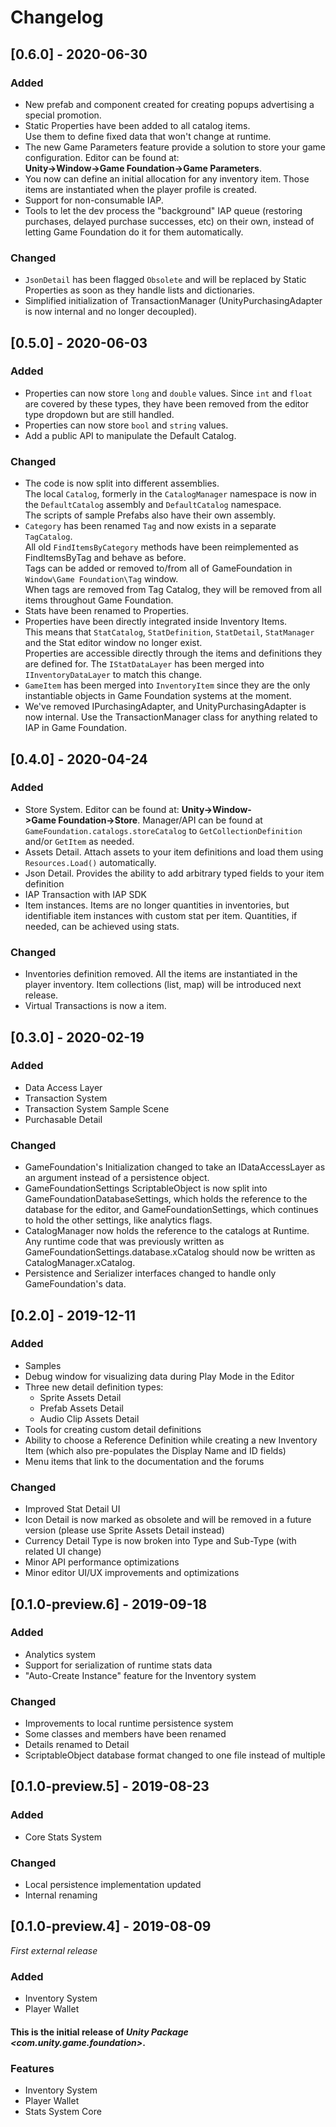 # Changelog

## [0.6.0] - 2020-06-30

### Added
* New prefab and component created for creating popups advertising a special promotion.
* Static Properties have been added to all catalog items.\
  Use them to define fixed data that won't change at runtime.
* The new Game Parameters feature provide a solution to store your game configuration.
  Editor can be found at: __Unity→Window→Game Foundation→Game Parameters__.
* You now can define an initial allocation for any inventory item.
  Those items are instantiated when the player profile is created.
* Support for non-consumable IAP.
* Tools to let the dev process the "background" IAP queue (restoring purchases, delayed purchase successes, etc) on their own, instead of letting Game Foundation do it for them automatically.

### Changed

* `JsonDetail` has been flagged `Obsolete` and will be replaced by Static Properties as soon as they handle lists and dictionaries.
* Simplified initialization of TransactionManager (UnityPurchasingAdapter is now internal and no longer decoupled).

## [0.5.0] - 2020-06-03

### Added

* Properties can now store `long` and `double` values.
  Since `int` and `float` are covered by these types, they have been removed from the editor type dropdown but are still handled.
* Properties can now store `bool` and `string` values.
* Add a public API to manipulate the Default Catalog.

### Changed

* The code is now split into different assemblies.\
  The local `Catalog`, formerly in the `CatalogManager` namespace is now in the `DefaultCatalog` assembly and `DefaultCatalog` namespace.\
  The scripts of sample Prefabs also have their own assembly.
* `Category` has been renamed `Tag` and now exists in a separate `TagCatalog`.\
  All old `FindItemsByCategory` methods have been reimplemented as FindItemsByTag and behave as before.\
  Tags can be added or removed to/from all of GameFoundation in `Window\Game Foundation\Tag` window.\
  When tags are removed from Tag Catalog, they will be removed from all items throughout Game Foundation.
* Stats have been renamed to Properties.
* Properties have been directly integrated inside Inventory Items.\
  This means that `StatCatalog`, `StatDefinition`, `StatDetail`, `StatManager` and the Stat editor window no longer exist.\
  Properties are accessible directly through the items and definitions they are defined for.
  The `IStatDataLayer` has been merged into `IInventoryDataLayer` to match this change.
* `GameItem` has been merged into `InventoryItem` since they are the only instantiable objects in Game Foundation systems at the moment.
* We've removed IPurchasingAdapter, and UnityPurchasingAdapter is now internal. Use the TransactionManager class for anything related to IAP in Game Foundation.

## [0.4.0] - 2020-04-24

### Added

* Store System.
  Editor can be found at: __Unity->Window->Game Foundation->Store__.
  Manager/API can be found at `GameFoundation.catalogs.storeCatalog` to `GetCollectionDefinition` and/or `GetItem` as needed.
* Assets Detail.
  Attach assets to your item definitions and load them using `Resources.Load()` automatically.
* Json Detail.
  Provides the ability to add arbitrary typed fields to your item definition
* IAP Transaction with IAP SDK
* Item instances.
  Items are no longer quantities in inventories, but identifiable item instances with custom stat per item.
  Quantities, if needed, can be achieved using stats.

### Changed

* Inventories definition removed.
  All the items are instantiated in the player inventory.
  Item collections (list, map) will be introduced next release.
* Virtual Transactions is now a item.

## [0.3.0] - 2020-02-19

### Added

* Data Access Layer
* Transaction System
* Transaction System Sample Scene
* Purchasable Detail

### Changed

* GameFoundation's Initialization changed to take an IDataAccessLayer as an argument instead of a persistence object.
* GameFoundationSettings ScriptableObject is now split into GameFoundationDatabaseSettings, which holds the reference to the database for the editor, and GameFoundationSettings, which continues to hold the other settings, like analytics flags.
* CatalogManager now holds the reference to the catalogs at Runtime. Any runtime code that was previously written as GameFoundationSettings.database.xCatalog should now be written as CatalogManager.xCatalog.
* Persistence and Serializer interfaces changed to handle only GameFoundation's data.

## [0.2.0] - 2019-12-11

### Added

* Samples
* Debug window for visualizing data during Play Mode in the Editor
* Three new detail definition types:
  * Sprite Assets Detail
  * Prefab Assets Detail
  * Audio Clip Assets Detail
* Tools for creating custom detail definitions
* Ability to choose a Reference Definition while creating a new Inventory Item (which also pre-populates the Display Name and ID fields)
* Menu items that link to the documentation and the forums

### Changed

* Improved Stat Detail UI
* Icon Detail is now marked as obsolete and will be removed in a future version (please use Sprite Assets Detail instead)
* Currency Detail Type is now broken into Type and Sub-Type (with related UI change)
* Minor API performance optimizations
* Minor editor UI/UX improvements and optimizations

## [0.1.0-preview.6] - 2019-09-18

### Added

* Analytics system
* Support for serialization of runtime stats data
* "Auto-Create Instance" feature for the Inventory system

### Changed

* Improvements to local runtime persistence system
* Some classes and members have been renamed
* Details renamed to Detail
* ScriptableObject database format changed to one file instead of multiple

## [0.1.0-preview.5] - 2019-08-23

### Added

* Core Stats System

### Changed

* Local persistence implementation updated
* Internal renaming

## [0.1.0-preview.4] - 2019-08-09

_First external release_

### Added

* Inventory System
* Player Wallet

#### This is the initial release of *Unity Package \<com.unity.game.foundation\>*.

### Features

* Inventory System
* Player Wallet
* Stats System Core
